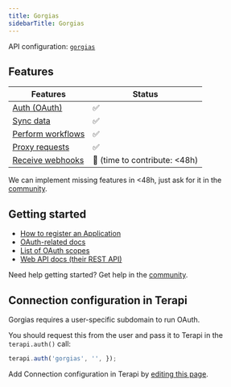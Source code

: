 ```yaml
---
title: Gorgias
sidebarTitle: Gorgias
---
```


API configuration: [`gorgias`]()

## Features

| Features | Status |
| - | - |
| [Auth (OAuth)](https://terapi.gitbook.io/terapi-api-explorer/integrate/guides/authorize-an-api) | ✅ |
| [Sync data](https://terapi.gitbook.io/terapi-api-explorer/integrate/guides/sync-data-from-an-api) | ✅ |
| [Perform workflows](https://terapi.gitbook.io/terapi-api-explorer/integrate/guides/perform-workflows-with-an-api) | ✅ |
| [Proxy requests](https://terapi.gitbook.io/terapi-api-explorer/integrate/guides/proxy-requests-to-an-api) | ✅ |
| [Receive webhooks](https://terapi.gitbook.io/terapi-api-explorer/integrate/guides/receive-webhooks-from-an-api) | 🚫 (time to contribute: &lt;48h) |

We can implement missing features in &lt;48h, just ask for it in the [community]().

## Getting started

-   [How to register an Application](https://developers.gorgias.com/docs/1-register-on-developer-portal)
-   [OAuth-related docs](https://developers.gorgias.com/docs/oauth2-authentication-for-creating-apps-with-gorgias)
-   [List of OAuth scopes](https://developers.gorgias.com/docs/oauth2-scopes)
-   [Web API docs (their REST API)](https://developers.gorgias.com/reference/introduction)

Need help getting started? Get help in the [community]().

## Connection configuration in Terapi

Gorgias requires a user-specific subdomain to run OAuth.

You should request this from the user and pass it to Terapi in the `terapi.auth()` call:

```js
terapi.auth('gorgias', '', });
```

Add Connection configuration in Terapi by [editing this page](/integrate/guides/connect-an-api).
    
